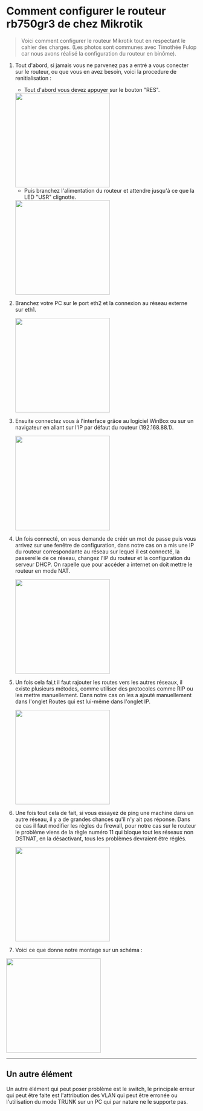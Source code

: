 # Comment configurer le routeur rb750gr3 de chez Mikrotik

> Voici comment configurer le routeur Mikrotik tout en respectant le cahier des charges. (Les photos sont communes avec Timothée Fulop car nous avons réalisé la configuration du routeur en binôme).

1. Tout d'abord, si jamais vous ne parvenez pas a entré a vous conecter sur le routeur, ou que vous en avez besoin, voici la procedure de renitialisation :
   * Tout d'abord vous devez appuyer sur le bouton "RES".
  
    <IMG SRC="https://github.com/IUT-Beziers/sae12-mathieu-iut-beziers/blob/main/Routeur/img/routeur_1 (15).jpg" height="250px" width="auto">

   * Puis branchez l'alimentation du routeur et attendre jusqu'à ce que la LED "USR" clignotte.
  
    <IMG SRC="https://github.com/IUT-Beziers/sae12-mathieu-iut-beziers/blob/main/Routeur/img/routeur_1 (16).jpg" height="250px" width="auto">

2. Branchez votre PC sur le port eth2 et la connexion au réseau externe sur eth1. 


    <IMG SRC="https://github.com/IUT-Beziers/sae12-mathieu-iut-beziers/blob/main/Routeur/img/routeur_1 (17).jpg" height="250px" width="auto">
3. Ensuite connectez vous à l'interface gräce au logiciel WinBox ou sur un navigateur en allant sur l'IP par défaut du routeur (192.168.88.1).


    <IMG SRC="https://github.com/IUT-Beziers/sae12-mathieu-iut-beziers/blob/main/Routeur/img/routeur_1 (11).jpg" height="250px" width="auto">

4. Un fois connecté, on vous demande de créér un mot de passe puis vous arrivez sur une fenêtre de configuration, dans notre cas on a mis une IP du routeur correspondante au réseau sur lequel il est connecté, la passerelle de ce réseau, changez l'IP du routeur et la configuration du serveur DHCP. On rapelle que pour accéder a internet on doit mettre le routeur en mode NAT.


    <IMG SRC="https://github.com/IUT-Beziers/sae12-mathieu-iut-beziers/blob/main/Routeur/img/routeur_1 (14).jpg" height="250px" width="auto">

5. Un fois cela fai,t il faut rajouter les routes vers les autres réseaux, il existe plusieurs métodes, comme utiliser des protocoles comme RIP ou les mettre manuellement. Dans notre cas on les a ajouté manuellement dans l'onglet Routes qui est lui-même dans l'onglet IP.


    <IMG SRC="https://github.com/IUT-Beziers/sae12-mathieu-iut-beziers/blob/main/Routeur/img/routeur_1 (21).jpg" height="250px" width="auto">

6. Une fois tout cela de fait, si vous essayez de ping une machine dans un autre réseau, il y a de grandes chances qu'il n'y ait pas réponse. Dans ce cas il faut modifier les règles du firewall, pour notre cas sur le routeur le problème viens de la règle numéro 11 qui bloque tout les réseaux non DSTNAT, en la désactivant, tous les problèmes devraient être réglés.


    <IMG SRC="https://github.com/IUT-Beziers/sae12-mathieu-iut-beziers/blob/main/Routeur/img/routeur_1 (18).jpg" height="250px" width="auto">

7. Voici ce que donne notre montage sur un schéma :


<IMG SRC="https://github.com/IUT-Beziers/sae12-mathieu-iut-beziers/blob/main/Routeur/img/archi2.png" height="250px" width="auto">

-----
## Un autre élément

Un autre élément qui peut poser problème est le switch, le principale erreur qui peut être faite est l'attribution des VLAN qui peut être erronée ou l'utilisation du mode TRUNK sur un PC qui par nature ne le supporte pas.
